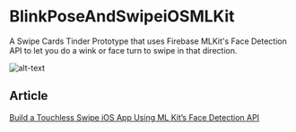 # BlinkPoseAndSwipeiOSMLKit

A Swipe Cards Tinder Prototype that uses Firebase MLKit's Face Detection API to let you do a wink or face turn to swipe in that direction.

![alt-text](https://github.com/anupamchugh/BlinkPoseAndSwipeiOSMLKit/blob/master/swipe-like-tinder-mlkit-blink-pose.gif)

## Article
[Build a Touchless Swipe iOS App Using ML Kit’s Face Detection API](https://heartbeat.fritz.ai/build-a-touchless-swipe-ios-app-using-ml-kits-face-detection-api-da40d1e2cb86)
